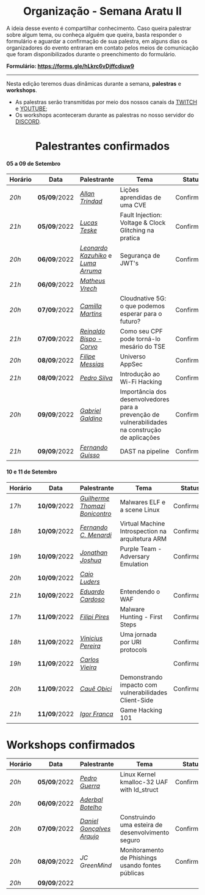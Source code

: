 <h1 align="center"> Organização - Semana Aratu II </h1>

A ideia desse evento é compartilhar conhecimento. Caso queira palestrar sobre algum tema, ou conheça alguém que queira, basta responder o formulário e aguardar a confirmação de sua palestra, em alguns dias os organizadores do evento entraram em contato pelos meios de comunicação que foram disponibilizados durante o preenchimento do formulário.

**Formulário: https://forms.gle/hLkrc6vDjffcdiuw9**

---

Nesta edição teremos duas dinâmicas durante a semana, **palestras** e **workshops**.

- As palestras serão transmitidas por meio dos nossos canais da [TWITCH](https://www.twitch.tv/boitatech) e  [YOUTUBE](https://www.youtube.com/channel/UC7HAEoQjhtcCFWjgcivluyA);
- Os workshops aconteceram durante as palestras no nosso servidor do [DISCORD](https://discord.gg/boitatech).

<h1 align="center"> Palestrantes confirmados </h1>

#### 05 a 09 de Setembro

| Horário | Data | Palestrante | Tema | Status |
|---------|------|-------------|------|--------|
| *20h* | **05/09**/2022 | *[Allan Trindad](https://www.linkedin.com/in/allan-trindad-7296091bb/)* | Lições aprendidas de uma CVE | Confirmado
| *21h* | **05/09**/2022 | *[Lucas Teske](https://www.linkedin.com/in/lucas-teske-8206301b/)* | Fault Injection: Voltage & Clock Glitching na pratica | Confirmado
| *20h* | **06/09**/2022 | *[Leonardo Kazuhiko](https://www.linkedin.com/in/kazu-hiko/)* e *[Luma Arruma](https://www.linkedin.com/in/luma-arruda/)* | Segurança de JWT's | Confirmado
| *21h* | **06/09**/2022 | *[Matheus Vrech](https://www.linkedin.com/in/vrech/)* |
| *20h* | **07/09**/2022 | *[Camilla Martins](https://www.linkedin.com/in/camilla-martins-603344115/)* | Cloudnative 5G: o que podemos esperar para o futuro? | Confirmado
| *21h* | **07/09**/2022 | *[Reinaldo Bispo - Corvo](https://www.linkedin.com/in/reinaldo-bispo/)* | Como seu CPF pode torná-lo mesário do TSE | Confirmado
| *20h* | **08/09**/2022 | *[Filipe Messias](https://www.linkedin.com/in/fmessias/)* | Universo AppSec | Confirmado
| *21h* | **08/09**/2022 | *[Pedro Silva](https://www.linkedin.com/in/demon-i386/)* | Introdução ao Wi-Fi Hacking | Confirmado
| *20h* | **09/09**/2022 | *[Gabriel Galdino](https://www.linkedin.com/in/gabogaldino/)* | Importância dos desenvolvedores para a prevenção de vulnerabilidades na construção de aplicações | Confirmado
| *21h* | **09/09**/2022 | *[Fernando Guisso](https://www.linkedin.com/in/fernandoguisso/)* | DAST na pipeline | Confirmado

#### 10 e 11 de Setembro

| Horário | Data | Palestrante | Tema | Status |
|---------|------|-------------|------|--------|
| *17h* | **10/09**/2022 | *[Guilherme Thomazi Bonicontro](https://www.linkedin.com/in/guithomazi/)* | Malwares ELF e a scene Linux | Confirmado
| *18h* | **10/09**/2022 | *[Fernando C. Menardi](https://www.linkedin.com/in/fernando-c-menardi-39b649195/)* | Virtual Machine Introspection na arquitetura ARM | Confirmado
| *19h* | **10/09**/2022 | *[Jonathan Joshua](https://www.linkedin.com/in/jonathanjdr/)* | Purple Team - Adversary Emulation | Confirmado
| *20h* | **10/09**/2022 | *[Caio Luders](https://www.linkedin.com/in/caioluders/)* |
| *21h* | **10/09**/2022 | *[Eduardo Cardoso](https://www.linkedin.com/in/eduardo-cardoso-677958171/)* | Entendendo o WAF | Confirmado
| *17h* | **11/09**/2022 | *[Filipi Pires](https://www.linkedin.com/in/filipipires/)* | Malware Hunting - First Steps | Confirmado
| *18h* | **11/09**/2022 | *[Vinicius Pereira](https://www.linkedin.com/in/viniciuspereiras)* | Uma jornada por URI protocols | Confirmado
| *19h* | **11/09**/2022 | *[Carlos Vieira](https://www.linkedin.com/in/carlosevieira/)* | | Confirmado
| *20h* | **11/09**/2022 | *[Cauê Obici](https://www.linkedin.com/in/caueo/)* | Demonstrando impacto com vulnerabilidades Client-Side | Confirmado
| *21h* | **11/09**/2022 | *[Igor Franca](https://www.linkedin.com/in/igor-franca/)* | Game Hacking 101

# Workshops confirmados

| Horário | Data | Palestrante | Tema | Status |
|---------|------|-------------|------|--------|
| *20h* | **05/09**/2022 | *[Pedro Guerra](https://www.linkedin.com/in/x0xten/)* | Linux Kernel kmalloc-32 UAF with ld_struct | Confirmado
| *20h* | **06/09**/2022 | *[Aderbal Botelho](https://www.linkedin.com/in/aderbalbotelho/)* |
| *20h* | **07/09**/2022 | *[Daniel Gonçalves Araujo](https://www.linkedin.com/in/dandga/)* | Construindo uma esteira de desenvolvimento seguro | Confirmado
| *20h* | **08/09**/2022 | *JC GreenMind* | Monitoramento de Phishings usando fontes públicas | Confirmado
| *20h* | **09/09**/2022 |

